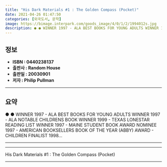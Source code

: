 ```yaml
---
title: "His Dark Materials #1 : The Golden Compass (Pocket)"
date: 2021-04-26 01:47:50
categories: [외국도서, 문학]
image: https://bimage.interpark.com/goods_image/4/0/1/2/1994012s.jpg
description: ● ● WINNER 1997 - ALA BEST BOOKS FOR YOUNG ADULTS WINNER 1997 - ALA NOTABLE CHILDRENS BOOK WINNER 1999 - TEXAS LONESTAR READING LIST WINNER 1997 - MAINE STU
---
```


## **정보**

- **ISBN : 0440238137**
- **출판사 : Random House**
- **출판일 : 20030901**
- **저자 : Philip Pullman**

------



## **요약**

●  ● WINNER 1997 - ALA BEST BOOKS FOR YOUNG ADULTS
 WINNER 1997 - ALA NOTABLE CHILDRENS BOOK
 WINNER 1999 - TEXAS LONESTAR READING LIST
 WINNER 1997 - MAINE STUDENT BOOK AWARD
 NOMINEE 1997 - AMERICAN BOOKSELLERS BOOK OF THE YEAR (ABBY) AWARD - CHILDREN
 FINALIST 1998... 

------



------


His Dark Materials #1 : The Golden Compass (Pocket) 

------


